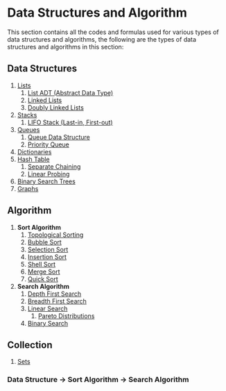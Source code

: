 # Data Structures and Algorithm

This section contains all the codes and formulas used for various types of data structures and algorithms, the following are the types of data structures and algorithms in this section:

## Data Structures

1. [Lists](https://github.com/mA4rK0/data-structures-and-algorithm/tree/main/lists)
   1. [List ADT (Abstract Data Type)](https://github.com/mA4rK0/data-structures-and-algorithm/tree/main/lists/list_adt)
   2. [Linked Lists](https://github.com/mA4rK0/data-structures-and-algorithm/tree/main/lists/linkedLists)
   3. [Doubly Linked Lists](https://github.com/mA4rK0/data-structures-and-algorithm/tree/main/lists/doublyLinkedLists)
2. [Stacks](https://github.com/mA4rK0/data-structures-and-algorithm/tree/main/stacks)
   1. [LIFO Stack (Last-in, First-out)](https://github.com/mA4rK0/data-structures-and-algorithm/tree/main/stacks/lifoStack)
3. [Queues](https://github.com/mA4rK0/data-structures-and-algorithm/tree/main/queues)
   1. [Queue Data Structure](https://github.com/mA4rK0/data-structures-and-algorithm/tree/main/queues/queue)
   2. [Priority Queue](https://github.com/mA4rK0/data-structures-and-algorithm/tree/main/queues/priorityQueue)
4. [Dictionaries](https://github.com/mA4rK0/data-structures-and-algorithm/tree/main/dictionaries)
5. [Hash Table](https://github.com/mA4rK0/data-structures-and-algorithm/tree/main/hashTable)
   1. [Separate Chaining](https://github.com/mA4rK0/data-structures-and-algorithm/tree/main/hashTable/separateChaining)
   2. [Linear Probing](https://github.com/mA4rK0/data-structures-and-algorithm/tree/main/hashTable/linearProbing)
6. [Binary Search Trees](https://github.com/mA4rK0/data-structures-and-algorithm/tree/main/binarySearchTrees)
7. [Graphs](https://github.com/mA4rK0/data-structures-and-algorithm/tree/main/graph)

## Algorithm

1. **Sort Algorithm**
   1. [Topological Sorting](https://github.com/mA4rK0/data-structures-and-algorithm/tree/main/graph/topologicalSorting)
   2. [Bubble Sort](https://github.com/mA4rK0/data-structures-and-algorithm/tree/main/sort/bubbleSort)
   3. [Selection Sort](https://github.com/mA4rK0/data-structures-and-algorithm/tree/main/sort/selectionSort)
   4. [Insertion Sort](https://github.com/mA4rK0/data-structures-and-algorithm/tree/main/sort/insertionSort)
   5. [Shell Sort](https://github.com/mA4rK0/data-structures-and-algorithm/tree/main/sort/shellSort)
   6. [Merge Sort](https://github.com/mA4rK0/data-structures-and-algorithm/tree/main/sort/mergeSort)
   7. [Quick Sort](https://github.com/mA4rK0/data-structures-and-algorithm/tree/main/sort/quickSort)
2. **Search Algorithm**
   1. [Depth First Search](https://github.com/mA4rK0/data-structures-and-algorithm/tree/main/graph/depthFirstSearch)
   2. [Breadth First Search](https://github.com/mA4rK0/data-structures-and-algorithm/tree/main/graph/breadthFirstSearch)
   3. [Linear Search](https://github.com/mA4rK0/data-structures-and-algorithm/tree/main/search/linearSearch)
      1. [Pareto Distributions](https://github.com/mA4rK0/data-structures-and-algorithm/tree/main/search/linearSearch/paretoDistributions)
   4. [Binary Search](https://github.com/mA4rK0/data-structures-and-algorithm/tree/main/search/binarySearch)

## Collection

1. [Sets](https://github.com/mA4rK0/data-structures-and-algorithm/tree/main/sets)

### Data Structure -> Sort Algorithm -> Search Algorithm
